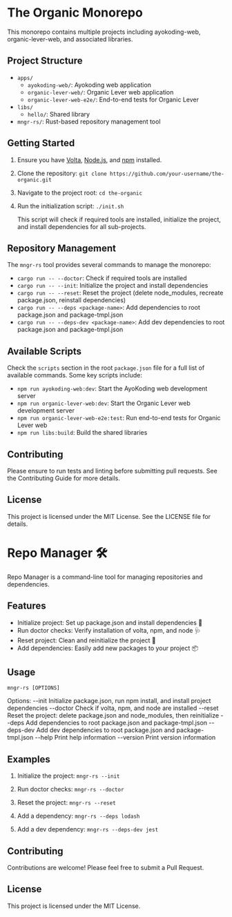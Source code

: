 # The Organic Monorepo

This monorepo contains multiple projects including ayokoding-web, organic-lever-web, and associated libraries.

## Project Structure

- `apps/`
  - `ayokoding-web/`: Ayokoding web application
  - `organic-lever-web/`: Organic Lever web application
  - `organic-lever-web-e2e/`: End-to-end tests for Organic Lever
- `libs/`
  - `hello/`: Shared library
- `mngr-rs/`: Rust-based repository management tool

## Getting Started

1. Ensure you have [Volta](https://volta.sh/), [Node.js](https://nodejs.org/), and [npm](https://www.npmjs.com/) installed.

2. Clone the repository:
   `git clone https://github.com/your-username/the-organic.git`

3. Navigate to the project root:
   `cd the-organic`

4. Run the initialization script:
   `./init.sh`

   This script will check if required tools are installed, initialize the project, and install dependencies for all sub-projects.

## Repository Management

The `mngr-rs` tool provides several commands to manage the monorepo:

- `cargo run -- --doctor`: Check if required tools are installed
- `cargo run -- --init`: Initialize the project and install dependencies
- `cargo run -- --reset`: Reset the project (delete node_modules, recreate package.json, reinstall dependencies)
- `cargo run -- --deps <package-name>`: Add dependencies to root package.json and package-tmpl.json
- `cargo run -- --deps-dev <package-name>`: Add dev dependencies to root package.json and package-tmpl.json

## Available Scripts

Check the `scripts` section in the root `package.json` file for a full list of available commands. Some key scripts include:

- `npm run ayokoding-web:dev`: Start the AyoKoding web development server
- `npm run organic-lever-web:dev`: Start the Organic Lever web development server
- `npm run organic-lever-web-e2e:test`: Run end-to-end tests for Organic Lever web
- `npm run libs:build`: Build the shared libraries

## Contributing

Please ensure to run tests and linting before submitting pull requests. See the Contributing Guide for more details.

## License

This project is licensed under the MIT License. See the LICENSE file for details.

# Repo Manager 🛠️

Repo Manager is a command-line tool for managing repositories and dependencies.

## Features

- Initialize project: Set up package.json and install dependencies 🚀
- Run doctor checks: Verify installation of volta, npm, and node 🩺
- Reset project: Clean and reinitialize the project 🔄
- Add dependencies: Easily add new packages to your project 📦

## Usage

`mngr-rs [OPTIONS]`

Options:
--init Initialize package.json, run npm install, and install project dependencies
--doctor Check if volta, npm, and node are installed
--reset Reset the project: delete package.json and node_modules, then reinitialize
--deps Add dependencies to root package.json and package-tmpl.json
--deps-dev Add dev dependencies to root package.json and package-tmpl.json
--help Print help information
--version Print version information

## Examples

1. Initialize the project:
   `mngr-rs --init`

2. Run doctor checks:
   `mngr-rs --doctor`

3. Reset the project:
   `mngr-rs --reset`

4. Add a dependency:
   `mngr-rs --deps lodash`

5. Add a dev dependency:
   `mngr-rs --deps-dev jest`

## Contributing

Contributions are welcome! Please feel free to submit a Pull Request.

## License

This project is licensed under the MIT License.
